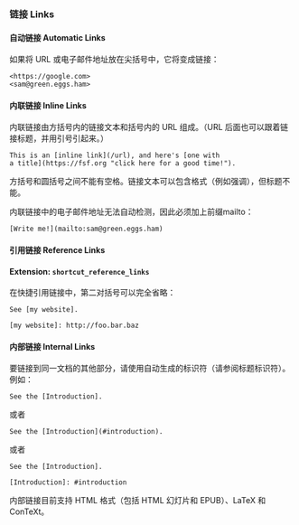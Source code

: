 ### 链接 Links

#### 自动链接 Automatic Links

如果将 URL 或电子邮件地址放在尖括号中，它将变成链接：

```
<https://google.com>
<sam@green.eggs.ham>
```

#### 内联链接 Inline Links

内联链接由方括号内的链接文本和括号内的 URL 组成。（URL 后面也可以跟着链接标题，并用引号引起来。）

```
This is an [inline link](/url), and here's [one with
a title](https://fsf.org "click here for a good time!").
```

方括号和圆括号之间不能有空格。链接文本可以包含格式（例如强调），但标题不能。

内联链接中的电子邮件地址无法自动检测，因此必须加上前缀mailto：

```
[Write me!](mailto:sam@green.eggs.ham)
```

#### 引用链接 Reference Links

#### Extension: `shortcut_reference_links`

在快捷引用链接中，第二对括号可以完全省略：

```
See [my website].

[my website]: http://foo.bar.baz
```

#### 内部链接 Internal Links

要链接到同一文档的其他部分，请使用自动生成的标识符（请参阅标题标识符）。例如：

```
See the [Introduction].
```

或者

```
See the [Introduction](#introduction).
```

或者

```
See the [Introduction].

[Introduction]: #introduction
```

内部链接目前支持 HTML 格式（包括 HTML 幻灯片和 EPUB）、LaTeX 和 ConTeXt。



